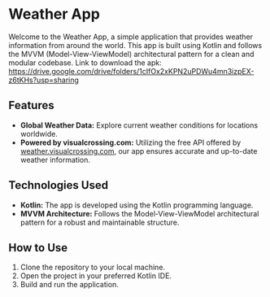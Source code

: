 # Weather App

Welcome to the Weather App, a simple application that provides weather information from around the world. This app is built using Kotlin and follows the MVVM (Model-View-ViewModel) architectural pattern for a clean and modular codebase.
Link to download the apk: https://drive.google.com/drive/folders/1cIfOx2xKPN2uPDWu4mn3izpEX-z6tKHs?usp=sharing

## Features

- **Global Weather Data:** Explore current weather conditions for locations worldwide.
- **Powered by visualcrossing.com:** Utilizing the free API offered by [weather.visualcrossing.com](https://weather.visualcrossing.com), our app ensures accurate and up-to-date weather information.

## Technologies Used

- **Kotlin:** The app is developed using the Kotlin programming language.
- **MVVM Architecture:** Follows the Model-View-ViewModel architectural pattern for a robust and maintainable structure.

## How to Use

1. Clone the repository to your local machine.
2. Open the project in your preferred Kotlin IDE.
3. Build and run the application.

